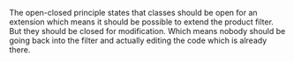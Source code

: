 ﻿The open-closed principle states that classes should be open for an extension which means it should be possible to extend the product filter. But they should be closed for modification. Which means nobody should be going back into the filter and actually editing the code which is already there.